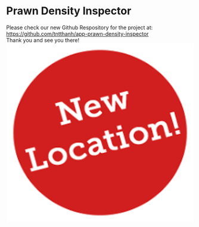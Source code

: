 # Prawn Density Inspector
Please check our new Github Respository for the project at: 
https://github.com/tntthanh/app-prawn-density-inspector
<br/>
Thank you and see you there!
[<img src="image.png" width="929" height="480">](https://github.com/tntthanh/app-prawn-density-inspector)
